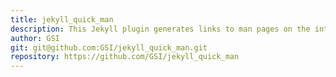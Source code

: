 ```yaml
---
title: jekyll_quick_man
description: This Jekyll plugin generates links to man pages on the internet and automatically fills the anchor title with the man page's description.
author: GSI
git: git@github.com:GSI/jekyll_quick_man.git
repository: https://github.com/GSI/jekyll_quick_man
---
```

